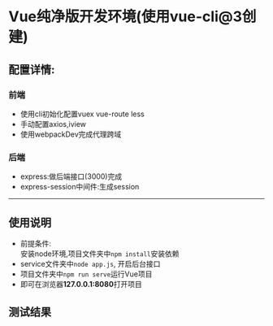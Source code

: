 # Vue纯净版开发环境(使用vue-cli@3创建)
## 配置详情:
### 前端
- 使用cli初始化配置vuex vue-route less
- 手动配置axios,iview
- 使用webpackDev完成代理跨域
### 后端
- express:做后端接口(3000)完成
- express-session中间件:生成session
****
## 使用说明
- 前提条件:<br>
     安装node环境,项目文件夹中`npm install`安装依赖
- service文件夹中`node app.js`, 开启后台接口
- 项目文件夹中`npm run serve`运行Vue项目
- 即可在浏览器**127.0.0.1:8080**打开项目

## 测试结果

